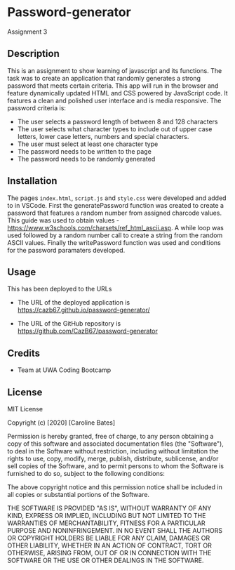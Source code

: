 # Password-generator
Assignment 3

## Description
This is an assignment to show learning of javascript and its functions. The task was to create an application that randomly generates a strong password that meets certain criteria. This app will run in the browser and feature dynamically updated HTML and CSS powered by JavaScript code. It  features a clean and polished user interface and is media responsive.
The password criteria is:
* The user selects a password length of between 8 and 128 characters
* The user selects what character types to include out of upper case letters, lower case letters, numbers and special characters.
* The user must select at least one character type
* The password needs to be written to the page
* The password needs to be randomly generated

## Installation
The pages `index.html`, `script.js` and `style.css` were developed and added to in VSCode. First the generatePassword function was created to create a password that features a random number from assigned charcode values. This guide was used to obtain values -  https://www.w3schools.com/charsets/ref_html_ascii.asp. A while loop was used followed by a random number call to create a string from the random ASCII values. Finally the writePassword function was used and conditions for the password paramaters developed.


## Usage
This has been deployed to the URLs 

* The URL of the deployed application is https://cazb67.github.io/password-generator/

* The URL of the GitHub repository is https://github.com/CazB67/password-generator


## Credits
* Team at UWA Coding Bootcamp

## License
MIT License

Copyright (c) [2020] [Caroline Bates]

Permission is hereby granted, free of charge, to any person obtaining a copy
of this software and associated documentation files (the "Software"), to deal
in the Software without restriction, including without limitation the rights
to use, copy, modify, merge, publish, distribute, sublicense, and/or sell
copies of the Software, and to permit persons to whom the Software is
furnished to do so, subject to the following conditions:

The above copyright notice and this permission notice shall be included in all
copies or substantial portions of the Software.

THE SOFTWARE IS PROVIDED "AS IS", WITHOUT WARRANTY OF ANY KIND, EXPRESS OR
IMPLIED, INCLUDING BUT NOT LIMITED TO THE WARRANTIES OF MERCHANTABILITY,
FITNESS FOR A PARTICULAR PURPOSE AND NONINFRINGEMENT. IN NO EVENT SHALL THE
AUTHORS OR COPYRIGHT HOLDERS BE LIABLE FOR ANY CLAIM, DAMAGES OR OTHER
LIABILITY, WHETHER IN AN ACTION OF CONTRACT, TORT OR OTHERWISE, ARISING FROM,
OUT OF OR IN CONNECTION WITH THE SOFTWARE OR THE USE OR OTHER DEALINGS IN THE
SOFTWARE.
